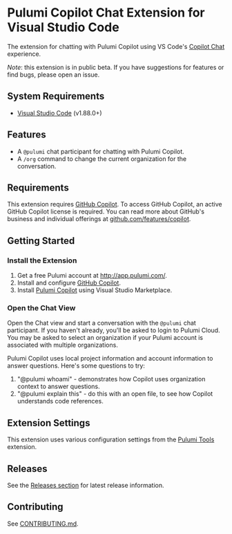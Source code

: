 # Pulumi Copilot Chat Extension for Visual Studio Code

The extension for chatting with Pulumi Copilot using VS Code's [Copilot Chat](https://code.visualstudio.com/docs/copilot/copilot-chat) experience.

_Note_: this extension is in public beta. If you have suggestions for features or find bugs, please open an issue.

## System Requirements

- [Visual Studio Code](https://code.visualstudio.com/) (v1.88.0+)

## Features

- A `@pulumi` chat participant for chatting with Pulumi Copilot.
- A `/org` command to change the current organization for the conversation.

## Requirements

This extension requires [GitHub Copilot](https://github.com/features/copilot?editor=vscode). To access GitHub Copilot, an active GitHub Copilot license is required. You can read more about GitHub's business and individual offerings at [github.com/features/copilot](https://github.com/features/copilot).

## Getting Started

### Install the Extension

1. Get a free Pulumi account at http://app.pulumi.com/.
2. Install and configure [GitHub Copilot](https://code.visualstudio.com/docs/copilot/setup).
3. Install [Pulumi Copilot](https://marketplace.visualstudio.com/items?itemName=pulumi.pulumi-vscode-copilot) using Visual Studio Marketplace.

### Open the Chat View

Open the Chat view and start a conversation with the `@pulumi` chat participant. If you haven't already,
you'll be asked to login to Pulumi Cloud.  You may be asked to select an organization if your Pulumi account
is associated with multiple organizations.

Pulumi Copilot uses local project information and account information to answer questions. Here's some questions to try:

1. "@pulumi whoami" - demonstrates how Copilot uses organization context to answer questions.
2. "@pulumi explain this" - do this with an open file, to see how Copilot understands code references.

## Extension Settings

This extension uses various configuration settings from the
[Pulumi Tools](https://marketplace.visualstudio.com/items?itemName=pulumi.pulumi-vscode-copilot) extension.

## Releases

See the [Releases section](https://github.com/pulumi/pulumi-vscode-copilot/releases) for latest release information.

## Contributing

See [CONTRIBUTING.md](CONTRIBUTING.md).
